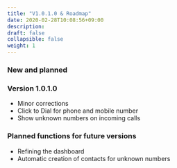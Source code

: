 ```yaml
---
title: "V1.0.1.0 & Roadmap"
date: 2020-02-28T10:08:56+09:00
description: 
draft: false
collapsible: false
weight: 1
---
```

### New and planned

### Version 1.0.1.0
- Minor corrections
- Click to Dial for phone and mobile number
- Show unknown numbers on incoming calls

### Planned functions for future versions
- Refining the dashboard
- Automatic creation of contacts for unknown numbers

